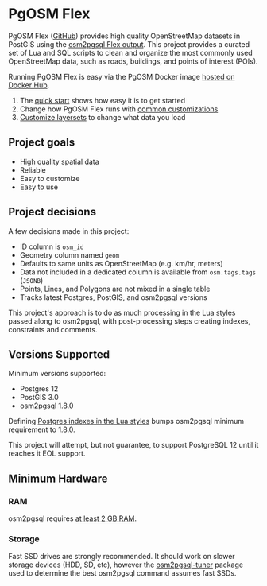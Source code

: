 # PgOSM Flex

PgOSM Flex ([GitHub](https://github.com/rustprooflabs/pgosm-flex))
provides high quality OpenStreetMap datasets in PostGIS using the
[osm2pgsql Flex output](https://osm2pgsql.org/doc/manual.html#the-flex-output).
This project provides a curated set of Lua and SQL scripts to clean and organize
the most commonly used OpenStreetMap data, such as roads, buildings, and points of interest (POIs).

Running PgOSM Flex is easy via the PgOSM Docker image
[hosted on Docker Hub](https://hub.docker.com/repository/docker/rustprooflabs/pgosm-flex).


1. The [quick start](QUICK-START.md) shows how easy it is to get started
1. Change how PgOSM Flex runs with [common customizations](COMMON-CUSTOMIZATION.md)
1. [Customize layersets](LAYERSETS.md) to change what data you load


## Project goals

* High quality spatial data
* Reliable
* Easy to customize
* Easy to use


## Project decisions

A few decisions made in this project:

* ID column is `osm_id`
* Geometry column named `geom`
* Defaults to same units as OpenStreetMap (e.g. km/hr, meters)
* Data not included in a dedicated column is available from `osm.tags.tags` (`JSONB`)
* Points, Lines, and Polygons are not mixed in a single table
* Tracks latest Postgres, PostGIS, and osm2pgsql versions

This project's approach is to do as much processing in the Lua styles
passed along to osm2pgsql, with post-processing steps creating indexes,
constraints and comments.


## Versions Supported

Minimum versions supported:

* Postgres 12
* PostGIS 3.0
* osm2pgsql 1.8.0

Defining [Postgres indexes in the Lua styles](https://osm2pgsql.org/doc/manual.html#defining-indexes)
bumps osm2pgsql minimum requirement to 1.8.0.

This project will attempt, but not guarantee, to support PostgreSQL 12 until it
reaches it EOL support.


## Minimum Hardware

### RAM

osm2pgsql requires [at least 2 GB RAM](https://osm2pgsql.org/doc/manual.html#main-memory).

### Storage

Fast SSD drives are strongly recommended.  It should work on slower storage devices (HDD,
SD, etc),
however the [osm2pgsql-tuner](https://github.com/rustprooflabs/osm2pgsql-tuner)
package used to determine the best osm2pgsql command assumes fast SSDs.

